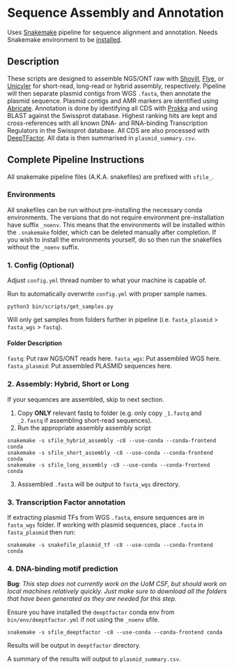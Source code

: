 # Sequence Assembly and Annotation
Uses [Snakemake](https://github.com/snakemake/snakemake) pipeline for sequence alignment and annotation. Needs Snakemake environment to be [installed](https://snakemake.readthedocs.io/en/stable/getting_started/installation.html).

## Description
These scripts are designed to assemble NGS/ONT raw with [Shovill](https://github.com/tseemann/shovill), [Flye](https://github.com/fenderglass/Flye), or [Unicyler](https://github.com/rrwick/Unicycler) for short-read, long-read or hybrid assembly, respectively. Pipeline will then separate plasmid contigs from WGS `.fasta`, then annotate the plasmid sequence. Plasmid contigs and AMR markers are identified using [Abricate](https://github.com/tseemann/abricate). Annotation is done by identifying all CDS with [Prokka](https://github.com/tseemann/prokka) and using BLAST against the Swissprot database. Highest ranking hits are kept and cross-references with all known DNA- and RNA-binding Transcription Regulators in the Swissprot database. All CDS are also processed with [DeepTFactor](https://bitbucket.org/kaistsystemsbiology/deeptfactor/src/master/). All data is then summarised in `plasmid_summary.csv`.

## Complete Pipeline Instructions
All snakemake pipeline files (A.K.A. snakefiles) are prefixed with `sfile_`.

### Environments
All snakefiles can be run without pre-installing the necessary conda environments. The versions that do not require environment pre-installation have suffix `_noenv`. This means that the environments will be installed within the `.snakemake` folder, which can be deleted manually after completion. If you wish to install the environments yourself, do so then run the snakefiles without the `_noenv` suffix.

### 1. Config (Optional)
Adjust `config.yml` thread number to what your machine is capable of.

Run to automatically overwrite `config.yml` with proper sample names.
```
python3 bin/scripts/get_samples.py
```
Will only get samples from folders further in pipeline (i.e. `fasta_plasmid` > `fasta_wgs` > `fastq`).

#### Folder Description
`fastq`: Put raw NGS/ONT reads here.
`fasta_wgs`: Put assembled WGS here.
`fasta_plasmid`: Put assembled PLASMID sequences here.

### 2. Assembly: Hybrid, Short or Long
If your sequences are assembled, skip to next section.
1. Copy **ONLY** relevant fastq to folder (e.g. only copy `_1.fastq` and `_2.fastq` if assembling short-read sequences).
2. Run the appropriate assembly assembly script 
```
snakemake -s sfile_hybrid_assembly -c8 --use-conda --conda-frontend conda
snakemake -s sfile_short_assembly -c8 --use-conda --conda-frontend conda
snakemake -s sfile_long_assembly -c8 --use-conda --conda-frontend conda
```
3. Asssembled `.fasta` will be output to `fasta_wgs` directory.

### 3. Transcription Factor annotation
If extracting plasmid TFs from WGS `.fasta`, ensure sequences are in `fasta_wgs` folder. If working with plasmid sequences, place `.fasta` in `fasta_plasmid` then run:
```
snakemake -s snakefile_plasmid_tf -c8 --use-conda --conda-frontend conda
```

### 4. DNA-binding motif prediction
**Bug**: *This step does not currently work on the UoM CSF, but should work on local machines relatively quickly. Just make sure to download all the folders that have been generated as they are needed for this step.*

Ensure you have installed the `deeptfactor` conda env from `bin/env/deeptfactor.yml` if not using the `_noenv` sfile.
```
snakemake -s sfile_deeptfactor -c8 --use-conda --conda-frontend conda
```
Results will be output in `deeptfactor` directory.

A summary of the results will output to `plasmid_summary.csv`.
